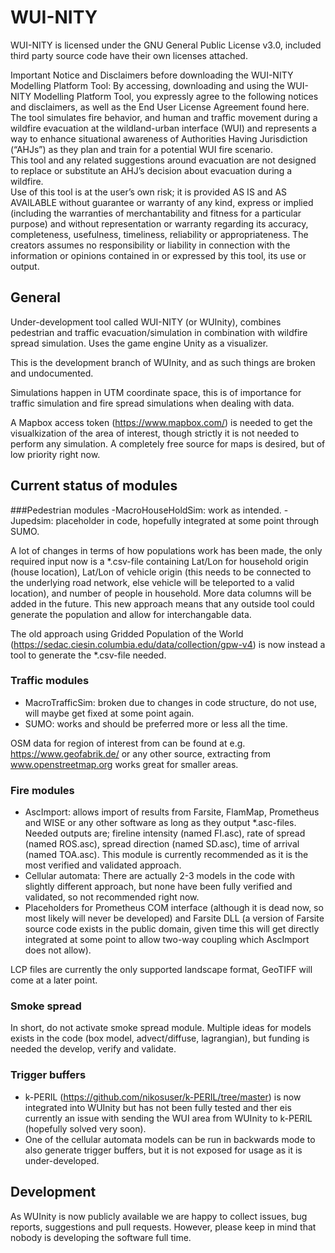 # WUI-NITY
WUI-NITY is licensed under the GNU General Public License v3.0, included third party source code have their own licenses attached.

Important Notice and Disclaimers before downloading the WUI-NITY Modelling Platform Tool:
By accessing, downloading and using the WUI-NITY Modelling Platform Tool, you expressly agree to the following notices and disclaimers, as well as the End User License Agreement found here.  
The tool simulates fire behavior, and human and traffic movement during a wildfire evacuation at the wildland-urban interface (WUI) and represents a way to enhance situational awareness of Authorities Having Jurisdiction (“AHJs”) as they plan and train for a potential WUI fire scenario.  
This tool and any related suggestions around evacuation are not designed to replace or substitute an AHJ’s decision about evacuation during a wildfire.  
Use of this tool is at the user’s own risk; it is provided AS IS and AS AVAILABLE without guarantee or warranty of any kind, express or implied (including the warranties of merchantability and fitness for a particular purpose) and without representation or warranty regarding its accuracy, completeness, usefulness, timeliness, reliability or appropriateness. 
The creators assumes no responsibility or liability in connection with the information or opinions contained in or expressed by this tool, its use or output.

## General
Under-development tool called WUI-NITY (or WUInity), combines pedestrian and traffic evacuation/simulation in combination with wildfire spread simulation.
Uses the game engine Unity as a visualizer.

This is the development branch of WUInity, and as such things are broken and undocumented.

Simulations happen in UTM coordinate space, this is of importance for traffic simulation and fire spread simulations when dealing with data.

A Mapbox access token (https://www.mapbox.com/) is needed to get the visualkization of the area of interest, though strictly it is not needed to perform any simulation.
A completely free source for maps is desired, but of low priority right now.

## Current status of modules
###Pedestrian modules 
-MacroHouseHoldSim: work as intended.
-Jupedsim: placeholder in code, hopefully integrated at some point through SUMO. 

A lot of changes in terms of how populations work has been made, the only required input now is a *.csv-file containing
Lat/Lon for household origin (house location), Lat/Lon of vehicle origin (this needs to be connected to the underlying road network, 
else vehicle will be teleported to a valid location), and number of people in household. More data columns will be added in the future.
This new approach means that any outside tool could generate the population and allow for interchangable data.

The old approach using Gridded Population of the World (https://sedac.ciesin.columbia.edu/data/collection/gpw-v4) 
is now instead a tool to generate the *.csv-file needed.

### Traffic modules
- MacroTrafficSim: broken due to changes in code structure, do not use, will maybe get fixed at some point again.
- SUMO: works and should be preferred more or less all the time.

OSM data for region of interest from can be found at e.g. https://www.geofabrik.de/ or any other source, extracting from www.openstreetmap.org
works great for smaller areas.

### Fire modules
- AscImport: allows import of results from Farsite, FlamMap, Prometheus and WISE or any other software as long as they output
*.asc-files. Needed outputs are; fireline intensity (named FI.asc), rate of spread (named ROS.asc), spread direction (named SD.asc),
time of arrival (named TOA.asc). This module is currently recommended as it is the most verified and validated approach.
- Cellular automata: There are actually 2-3 models in the code with slightly different approach, but none have been fully verified and validated, so not recommended right now.
- Placeholders for Prometheus COM interface (although it is dead now, so most likely will never be developed) and 
Farsite DLL (a version of Farsite source code exists in the public domain, given time this will get directly integrated at some point to allow two-way coupling which AscImport does not allow).

LCP files are currently the only supported landscape format, GeoTIFF will come at a later point.

### Smoke spread
In short, do not activate smoke spread module. Multiple ideas for models exists in the code (box model, advect/diffuse, lagrangian), but funding is needed the develop, verify and validate.

### Trigger buffers
- k-PERIL (https://github.com/nikosuser/k-PERIL/tree/master) is now integrated into WUInity but has not been fully tested and ther eis currently an issue with 
sending the WUI area from WUInity to k-PERIL (hopefully solved very soon).
- One of the cellular automata models can be run in backwards mode to also generate trigger buffers, but it is not exposed for usage as it is under-developed. 

## Development
As WUInity is now publicly available we are happy to collect issues, bug reports, suggestions and pull requests. 
However, please keep in mind that nobody is developing the software full time.